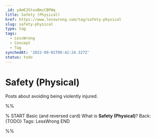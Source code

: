 ```yaml
---
_id: yAmE3StuxBmzCBPWq
title: Safety (Physical)
href: https://www.lesswrong.com/tag/safety-physical
slug: safety-physical
type: tag
tags:
  - LessWrong
  - Concept
  - Tag
synchedAt: '2022-09-01T09:42:24.327Z'
status: todo
---
```


# Safety (Physical)

Posts about avoiding being violently injured.


%%

% START
Basic (and reversed card)
What is **Safety (Physical)**?
Back: {TODO}
Tags: LessWrong
END

%%
	
